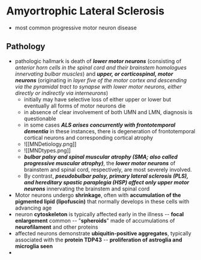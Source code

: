 # Amyortrophic Lateral Sclerosis 
- most common progressive motor neuron disease 
## Pathology 
- pathologic hallmark is death of ***lower motor neurons*** (consisting of *anterior horn cells in the spinal cord and their brainstem homologues innervating bulbar muscles*) and ***upper, or corticospinal, motor neurons*** (originating in *layer five of the motor cortex and descending via the pyramidal tract to synapse with lower motor neurons, either directly or indirectly via interneurons*)
	- initially may have selective loss of either upper or lower but eventually all forms of motor neurons die 
	- in absence of clear involvement of both UMN and LMN, diagnosis is questionable 
	- in some cases ***ALS arises concurrently with frontotemporal dementia*** in these instances, there is degeneration of frontotemporal cortical neurons and corresponding cortical atrophy
	- ![[MNDetiology.png]]
	- ![[MNDtypes.png]]
	- ***bulbar palsy and spinal muscular atrophy (SMA; also called progressive muscular atrophy)***, the ***lower motor neurons*** of brainstem and spinal cord, respectively, are most severely involved. 
	- By contrast, ***pseudobulbar palsy, primary lateral sclerosis (PLS), and hereditary spastic paraplegia (HSP) affect only upper motor neurons*** innervating the brainstem and spinal cord
- Motor neurons undergo **shrinkage**, often with **accumulation of the pigmented lipid (lipofuscin)** that normally develops in these cells with advancing age
- neuron **cytoskeleton** is typically affected early in the illness -- **focal enlargement** common -- "**spheroids**" made of accumulations of **neurofilament** and other proteins 
- affected neurons demonstrate **ubiquitin-positive aggregates**, typically associated with the **protein TDP43** -- **proliferation of astroglia and microglia seen** 
- 